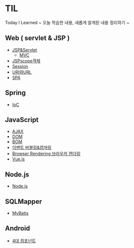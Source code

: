 # TIL
Today I Learned ~ 오늘 학습한 내용, 새롭게 알게된 내용 정리하기 ~

## Web ( servlet & JSP )
- [JSP&Servlet](https://github.com/100race/TIL/blob/main/Web/JSP&Servlet.md)
  - [MVC](https://github.com/100race/TIL/blob/main/Web/JSP%26Servlet.md#mvc-pattern)
- [JSPscope객체](https://github.com/100race/TIL/blob/main/Web/JSPscope%EA%B0%9D%EC%B2%B4.md)
- [Session](https://github.com/100race/TIL/blob/main/Web/session.md)
- [URI와URL](https://github.com/100race/TIL/blob/main/Web/url%EA%B3%BCuri.md)
- [SPA](https://github.com/100race/TIL/blob/main/Web/SPA.md)

## Spring
- [IoC](https://github.com/100race/TIL/blob/main/Spring/IoC.md)

## JavaScript
- [AJAX](https://github.com/100race/TIL/blob/main/Web/AJAX.md)
- [DOM](https://github.com/100race/TIL/blob/main/JavaScript/DOM.md)
- [BOM](https://github.com/100race/TIL/blob/main/JavaScript/BOM.md)
- [이벤트 버블링&캡쳐링](https://github.com/100race/TIL/blob/main/JavaScript/bubbling%26capturing.md)
- [Browser Rendering 브라우저 렌더링](https://github.com/100race/TIL/blob/main/Web/%EB%B8%8C%EB%9D%BC%EC%9A%B0%EC%A0%80%EB%A0%8C%EB%8D%94%EB%A7%81.md)
- [Vue.js](https://github.com/100race/TIL/blob/main/JavaScript/Vue.js.md)

## Node.js
- [Node.js](https://github.com/100race/TIL/blob/main/Node.js/Node.js.md)

## SQLMapper
- [MyBatis](https://github.com/100race/TIL/blob/main/MyBatis/MyBatis.md)

## Android
- [4대 컴포넌트](https://github.com/100race/TIL/blob/main/Android/4%EB%8C%80%EC%BB%B4%ED%8F%AC%EB%84%8C%ED%8A%B8.md) <br>
